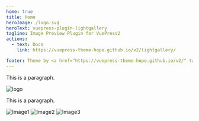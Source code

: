 ```yaml
---
home: true
title: Home
heroImage: /logo.svg
heroText: vuepress-plugin-lightgallery
tagline: Image Preview Plugin for VuePress2
actions:
  - text: Docs
    link: https://vuepress-theme-hope.github.io/v2/lightgallery/

footer: Theme by <a href="https://vuepress-theme-hope.github.io/v2/" target="_blank">VuePress Theme Hope</a> | MIT Licensed, Copyright © 2019-present Mr.Hope
---
```


This is a paragraph.

![logo](/logo.svg)

This is a paragraph.

![Image1](/img/1.jpg)
![Image2](/img/2.jpg)
![Image3](/img/3.jpg)
